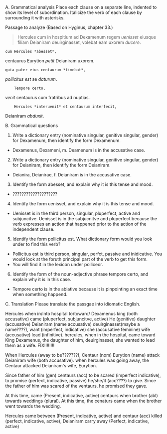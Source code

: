 A. Grammatical analysis
Place each clause on a separate line, indented to show its level of subordination. 
Italicize the verb of each clause by surrounding it with asterisks. 

Passage to analyze
(Based on Hyginus, chapter 33.)

>Hercules cum in hospitium ad Dexamenum regem *uenisset* eiusque filiam Deianiram deuirginasset, 
volebat eam uxorem *ducere*. 

    cum Hercules *abesset*,
centaurus Eurytion *petit* Deianiram uxorem.

    quia pater eius centaurum *timebat*, 
*pollicitus est* 
    se *daturum*.

        Tempore certo, 
*venit* centaurus 
        cum fratribus ad nuptias.

        Hercules *interuenit* et centaurum interfecit, 
Deianiram *abduxit*.



B. Grammatical questions
1. Write a dictionary entry (nominative singular, genitive singular, gender) for Dexamenum, then identify the form Dexamenum.
  - Dexamenus, Dexameni, m. Deamenum is in the accusative case.
2. Write a dictionary entry (nominative singular, genitive singular, gender) for Deianiram, then identify the form Deianiram.
  - Deianira, Deianirae, f. Deianiram is in the accusative case.
3. Identify the form abesset, and explain why it is this tense and mood.
  - ????????????????????
4. Identify the form uenisset, and explain why it is this tense and mood.
  - Uenisset is in the third person, singular, pluperfect, active and subjuncitve. Uenisset is in the subjucnitve and pluperfect because the verb expresses an action that happened prior to the action of the independent clause. 
5. Identify the form pollicitus est. What dictionary form would you look under to find this verb?
  - Pollicitus est is third person, singular, perfct, passive and inidicative. You would look at the foruth principal part of the verb to get this form.
  - You will find it in the lexicon under polliceor.
6. Identify the form of the noun-adjective phrase tempore certo, and explain why it is in this case.
  - Tempore certo is in the ablative because it is pinpointing an exact time when something happend.


C. Translation
Please translate the passgae into idiomatic English.

Hercules when in/into hospital to/toward/ Dexamenus king (both accusative) came (pluperfect, subjuncitve, active) He (genitive) daughter (accusative) Deianiram (name accusative) deuirginasset(maybe a name????), want (imperfect, indicative) she (accusative feminine) wife (accusative) lead (infinitive).
hercules, when in the hospital, came toward King Dexamenus, the daughter of him, deuirginasset, she wanted to lead them as a wife.
FIX!!!!!!!!

When Hercules (away to be???????), Centaur (nom) Eurytion (name) attack Deianiram wife (both accusative).
when hercules was going away, the Centaur attacked Deianiram's wife, Eurytion.


Since father of him (gen) centaurs (acc) to be scared (imperfect indicative), to promise (perfect, indicative, passive) he/she/it (acc????) to give.
Since the father of him was scared of the ventaurs, he promised they gave.

At this time, came (Present, indicative, active) centaurs when brother (abl) towards weddings (plural).
At this time, the cenaturs came when the brother went towards the wedding.

Hercules came between (Present, indicative, active) and centaur (acc) killed (perfect, indicative, active), Deianiram carry away (Perfect, indicative, active)


